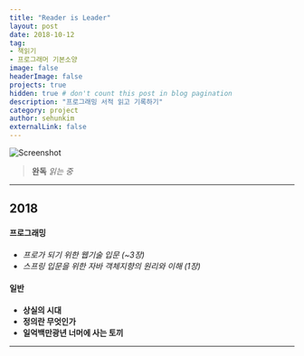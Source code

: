 ```yaml
---
title: "Reader is Leader"
layout: post
date: 2018-10-12
tag:
- 책읽기
- 프로그래머 기본소양
image: false
headerImage: false
projects: true
hidden: true # don't count this post in blog pagination
description: "프로그래밍 서적 읽고 기록하기"
category: project
author: sehunkim
externalLink: false
---
```


![Screenshot](https://www.azquotes.com/picture-quotes/quote-not-every-reader-is-a-leader-but-every-leader-must-be-a-reader-harry-s-truman-85-91-37.jpg)

>**완독**
*읽는 중*

---

## 2018

#### 프로그래밍
- *프로가 되기 위한 웹기술 입문 (~3장)*
- *스프링 입문을 위한 자바 객체지향의 원리와 이해 (1장)*

#### 일반
- **상실의 시대**
- **정의란 무엇인가**
- **일억백만광년 너머에 사는 토끼**

---
